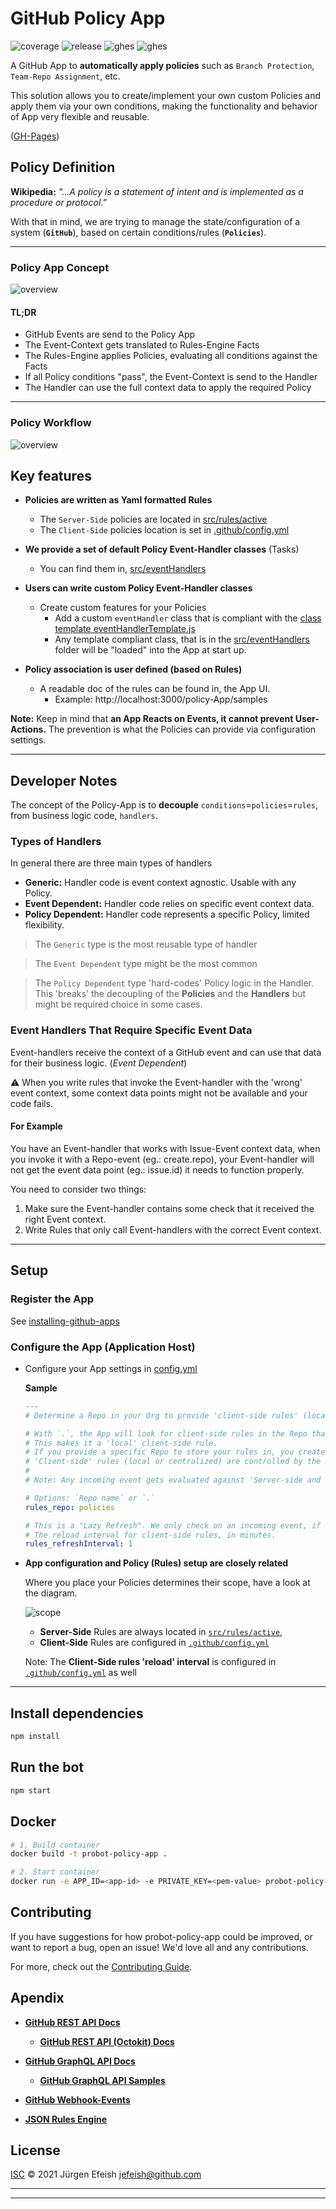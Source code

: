 # GitHub Policy App

![coverage](https://img.shields.io/badge/coverage-4.5%25-red)
![release](https://img.shields.io/badge/release-1.2-blue)
![ghes](https://img.shields.io/badge/GHES_compliant-v3.5-darkgreen)
![ghes](https://img.shields.io/badge/GITHUB_compliant-true-orange)

A GitHub App to **automatically apply policies** such as `Branch Protection`, `Team-Repo Assignment`, etc. 

This solution allows you to create/implement your own custom Policies and apply them via your own conditions, making the functionality and behavior of App very flexible and reusable.

([GH-Pages](https://jefeish.github.io/policy-app/))

## Policy Definition

**Wikipedia:**
*"...A policy is a statement of intent and is implemented as a procedure or protocol."*

With that in mind, we are trying to manage the state/configuration of a system (**`GitHub`**), based on certain conditions/rules (**`Policies`**).

---

### Policy App Concept

![overview](./docs/images/Rules-Concept-2.png)

#### TL;DR

- GitHub Events are send to the Policy App
- The Event-Context gets translated to Rules-Engine Facts
- The Rules-Engine applies Policies, evaluating all conditions against the Facts
- If all Policy conditions "pass", the Event-Context is send to the Handler
- The Handler can use the full context data to apply the required Policy

---

### Policy Workflow

![overview](./docs/images/RulesConcept-3.png)

## Key features

- **Policies are written as Yaml formatted Rules**
  - The `Server-Side` policies are located in [src/rules/active](src/rules/active)
  - The `Client-Side` policies location is set in [.github/config.yml](.github/config.yml)

- **We provide a set of default Policy Event-Handler classes** (Tasks)
  - You can find them in, [src/eventHandlers](src/eventHandlers)

- **Users can write custom Policy Event-Handler classes**
  - Create custom features for your Policies
    - Add a custom `eventHandler` class that is compliant with the [class template eventHandlerTemplate.js](src/eventHandlers/eventHandlerTemplate.js)
    - Any template compliant class, that is in the [src/eventHandlers](src/eventHandlers) folder will be "loaded" into the App at start up.

- **Policy association is user defined (based on Rules)**
  - A readable doc of the rules can be found in, the App UI.
    - Example: http://localhost:3000/policy-App/samples

**Note:** Keep in mind that **an App Reacts on Events, it cannot prevent User-Actions.** The prevention is what the Policies can provide via configuration settings.

---

## Developer Notes

The concept of the Policy-App is to **decouple** `conditions`=`policies`=`rules`, from business logic code, `handlers`.

### Types of Handlers

In general there are three main types of handlers

- **Generic:** Handler code is event context agnostic. Usable with any Policy.
- **Event Dependent:** Handler code relies on specific event context data.
- **Policy Dependent:** Handler code represents a specific Policy, limited flexibility.

> The `Generic` type is the most reusable type of handler

> The `Event Dependent` type might be the most common

> The `Policy Dependent` type 'hard-codes' Policy logic in the Handler. This 'breaks' the decoupling of the **Policies** and the **Handlers** but might be required choice in some cases.

### Event Handlers That Require Specific Event Data

Event-handlers receive the context of a GitHub event and can use that data for their business logic. (*Event Dependent*)

:warning: When you write rules that invoke the Event-handler with the 'wrong' event context, some context data points might not be available and your code fails.

#### For Example

You have an Event-handler that works with Issue-Event context data, when you invoke it with a Repo-event (eg.: create.repo), your Event-handler will not get the event data point (eg.: issue.id) it needs to function properly.

You need to consider two things:

1. Make sure the Event-handler contains some check that it received the right Event context.
2. Write Rules that only call Event-handlers with the correct Event context.

---

## Setup

### Register the App

See [installing-github-apps](https://docs.github.com/en/developers/apps/managing-github-apps/installing-github-apps)

### Configure the App (Application Host)

- Configure your App settings in [config.yml](https://github.com/github/probot-policy-app/blob/main/.github/config.yml)

  **Sample**

  ```yaml
  ---
  # Determine a Repo in your Org to provide 'client-side rules' (located under `.github/rules/`)

  # With `.`, the App will look for client-side rules in the Repo that triggered the event.
  # This makes it a 'local' client-side rule. 
  # If you provide a specific Repo to store your rules in, you create a 'centralized' client-side rule.
  # 'Client-side' rules (local or centralized) are controlled by the Repo owner.
  #  
  # Note: Any incoming event gets evaluated against 'Server-side and 'Client-side' rules!

  # Options: `Repo name` or `.` 
  rules_repo: policies

  # This is a "Lazy Refresh". We only check on an incoming event, if the interval expired.
  # The reload interval for client-side rules, in minutes.
  rules_refreshInterval: 1
  ```

 - **App configuration and Policy (Rules) setup are closely related**

    Where you place your Policies determines their scope, have a look at the diagram.

    ![scope](./docs/images/rules-scope.png)

    - **Server-Side** Rules are always located in [`src/rules/active`](src/rules/active),  
    - **Client-Side** Rules are configured in [`.github/config.yml`](.github/config.yml) 

    Note: The **Client-Side rules 'reload' interval** is configured in [`.github/config.yml`](.github/config.yml) as well

---

## Install dependencies

```bash
npm install
```

## Run the bot

```bash
npm start
```

## Docker

```sh
# 1. Build container
docker build -t probot-policy-app .

# 2. Start container
docker run -e APP_ID=<app-id> -e PRIVATE_KEY=<pem-value> probot-policy-app
```

## Contributing

If you have suggestions for how probot-policy-app could be improved, or want to report a bug, open an issue! We'd love all and any contributions.

For more, check out the [Contributing Guide](CONTRIBUTING.md).

## Apendix

- [**GitHub REST API Docs**](https://docs.github.com/en/rest)

  - [**GitHub REST API (Octokit) Docs**](https://octokit.github.io/rest.js/v18)

- [**GitHub GraphQL API Docs**](https://docs.github.com/en/graphql)

  - [**GitHub GraphQL API Samples**](https://github.com/octokit/graphql.js)

- [**GitHub Webhook-Events**](https://docs.github.com/en/developers/webhooks-and-events/webhooks/webhook-events-and-payloads)

- [**JSON Rules Engine**](https://github.com/CacheControl/json-rules-engine)

## License

[ISC](LICENSE) © 2021 Jürgen Efeish <jefeish@github.com>

---
---
